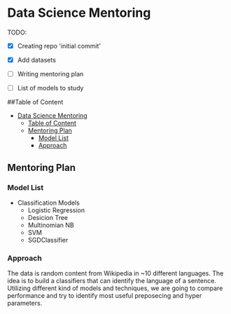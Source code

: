 # Data Science Mentoring

TODO:
- [x] Creating repo 'initial commit'
- [x] Add datasets
- [ ] Writing mentoring plan
- [ ] List of models to study


##Table of Content
<!-- TOC -->

- [Data Science Mentoring](#data-science-mentoring)
    - [Table of Content](#table-of-content)
    - [Mentoring Plan](#mentoring-plan)
        - [Model List](#model-list)
        - [Approach](#approach)

<!-- /TOC -->

## Mentoring Plan

### Model List

- Classification Models
    - Logistic Regression
    - Desicion Tree
    - Multinomian NB
    - SVM
    - SGDClassifier

### Approach

The data is random content from Wikipedia in ~10 different languages. The idea is to build a classifiers that can identify the language of a sentence. Utilizing different kind of models and techniques, we are going to compare performance and try to identify most useful preposecing and hyper parameters.